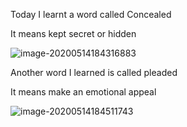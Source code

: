 Today I learnt a word called Concealed



It means kept secret or hidden

![image-20200514184316883](E:\github\ninagu2010.github.io\images\image-20200514184316883.png)



Another word I learned is called pleaded

It means make an emotional appeal

![image-20200514184511743](E:\github\ninagu2010.github.io\images\image-20200514184511743.png)